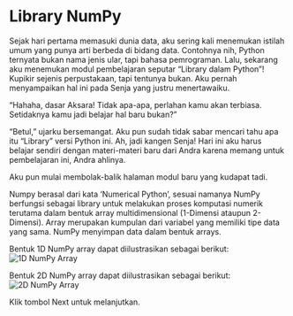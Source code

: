 # Library NumPy

Sejak hari pertama memasuki dunia data, aku sering kali menemukan istilah umum yang punya arti berbeda di bidang data. Contohnya nih, Python ternyata bukan nama jenis ular, tapi bahasa pemrograman. Lalu, sekarang aku menemukan modul pembelajaran seputar “Library dalam Python”! Kupikir sejenis perpustakaan, tapi tentunya bukan. Aku pernah menyampaikan hal ini pada Senja yang justru menertawaiku. 

“Hahaha, dasar Aksara! Tidak apa-apa, perlahan kamu akan terbiasa. Setidaknya kamu jadi belajar hal baru bukan?”

“Betul,” ujarku bersemangat. Aku pun sudah tidak sabar mencari tahu apa itu “Library” versi Python ini. Ah, jadi kangen Senja! Hari ini aku harus belajar sendiri dengan materi-materi baru dari Andra karena memang untuk pembelajaran ini, Andra ahlinya. 

Aku pun mulai membolak-balik halaman modul baru yang kudapat tadi.

 

Numpy berasal dari kata ‘Numerical Python’, sesuai namanya NumPy berfungsi sebagai library untuk melakukan proses komputasi numerik terutama dalam bentuk array multidimensional (1-Dimensi ataupun 2-Dimensi). Array merupakan kumpulan dari variabel yang memiliki tipe data yang sama. NumPy menyimpan data dalam bentuk arrays.

 

Bentuk 1D NumPy array dapat diilustrasikan sebagai berikut:
![1D NumPy Array](https://iili.io/Q3Tzue.png)

Bentuk 2D NumPy array dapat diilustrasikan sebagai berikut:
![2D NumPy Array](https://iili.io/Q3uzUN.png)

Klik tombol Next untuk melanjutkan.
